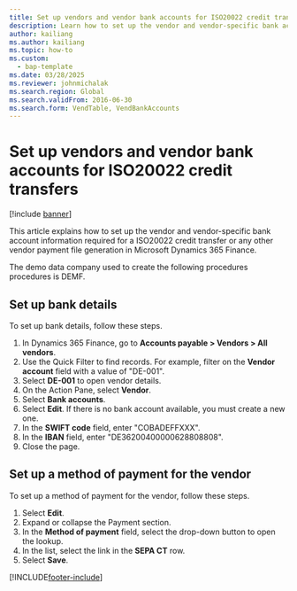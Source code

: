 ```yaml
--- 
title: Set up vendors and vendor bank accounts for ISO20022 credit transfers
description: Learn how to set up the vendor and vendor-specific bank account information required for a ISO20022 credit transfer or any other vendor payment file generation in Microsoft Dynamics 365 Finance.
author: kailiang
ms.author: kailiang
ms.topic: how-to
ms.custom: 
  - bap-template
ms.date: 03/28/2025
ms.reviewer: johnmichalak   
ms.search.region: Global
ms.search.validFrom: 2016-06-30
ms.search.form: VendTable, VendBankAccounts
---
```


# Set up vendors and vendor bank accounts for ISO20022 credit transfers

[!include [banner](../../includes/banner.md)]

This article explains how to set up the vendor and vendor-specific bank account information required for a ISO20022 credit transfer or any other vendor payment file generation in Microsoft Dynamics 365 Finance.

The demo data company used to create the following procedures procedures is DEMF.

## Set up bank details

To set up bank details, follow these steps.

1. In Dynamics 365 Finance, go to **Accounts payable \> Vendors \> All vendors**.
1. Use the Quick Filter to find records. For example, filter on the **Vendor account** field with a value of "DE-001".
1. Select **DE-001** to open vendor details.
1. On the Action Pane, select **Vendor**.
1. Select **Bank accounts**.
1. Select **Edit**. If there is no bank account available, you must create a new one.  
1. In the **SWIFT code** field, enter "COBADEFFXXX".
1. In the **IBAN** field, enter "DE36200400000628808808".
1. Close the page.

## Set up a method of payment for the vendor

To set up a method of payment for the vendor, follow these steps.

1. Select **Edit**.
1. Expand or collapse the Payment section.
1. In the **Method of payment** field, select the drop-down button to open the lookup.
1. In the list, select the link in the **SEPA CT** row.
1. Select **Save**.



[!INCLUDE[footer-include](../../../includes/footer-banner.md)]
